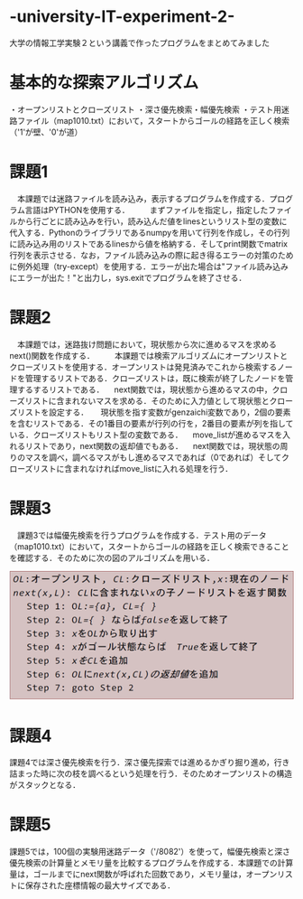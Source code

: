 # -university-IT-experiment-2-
大学の情報工学実験２という講義で作ったプログラムをまとめてみました

# 基本的な探索アルゴリズム 
・オープンリストとクローズリスト
・深さ優先検索・幅優先検索
・テスト用迷路ファイル（map1010.txt）において，スタートからゴールの経路を正しく検索（'1'が壁、'0'が道）

# 課題1
　本課題では迷路ファイルを読み込み，表示するプログラムを作成する．プログラム言語はPYTHONを使用する．
　
　まずファイルを指定し，指定したファイルから行ごとに読み込みを行い，読み込んだ値をlinesというリスト型の変数に代入する．Pythonのライブラリであるnumpyを用いて行列を作成し，その行列に読み込み用のリストであるlinesから値を格納する．そしてprint関数でmatrix行列を表示させる．なお，ファイル読み込みの際に起き得るエラーの対策のために例外処理（try-except）を使用する．エラーが出た場合は"ファイル読み込みにエラーが出た！"と出力し，sys.exitでプログラムを終了させる．

# 課題2
　本課題では，迷路抜け問題において，現状態から次に進めるマスを求めるnext()関数を作成する．
　
 　本課題では検索アルゴリズムにオープンリストとクローズリストを使用する．オープンリストは発見済みでこれから検索するノードを管理するリストである．クローズリストは，既に検索が終了したノードを管理するするリストである．
　next関数では，現状態から進めるマスの中，クローズリストに含まれないマスを求める．そのために入力値として現状態とクローズリストを設定する．
　
 現状態を指す変数がgenzaichi変数であり，2個の要素を含むリストである．その1番目の要素が行列の行を，2番目の要素が列を指している．クローズリストもリスト型の変数である．
　move_listが進めるマスを入れるリストであり，next関数の返却値でもある．
　next関数では，現状態の周りのマスを調べ，調べるマスがもし進めるマスであれば（0であれば）そしてクローズリストに含まれなければmove_listに入れる処理を行う．

# 課題3
　課題3では幅優先検索を行うプログラムを作成する．テスト用のデータ（map1010.txt）において，スタートからゴールの経路を正しく検索できることを確認する．そのために次の図のアルゴリズムを用いる．
 
 
 ![図1](figure1.png)
 
 
 # 課題4
 課題4では深さ優先検索を行う．深さ優先探索では進めるかぎり掘り進め，行き詰まった時に次の枝を調べるという処理を行う．そのためオープンリストの構造がスタックとなる．
 
 # 課題5
 課題5では，100個の実験用迷路データ（'/8082'）を使って，幅優先検索と深さ優先検索の計算量とメモリ量を比較するプログラムを作成する．本課題での計算量は，ゴールまでにnext関数が呼ばれた回数であり，メモリ量は，オープンリストに保存された座標情報の最大サイズである．
 
 
